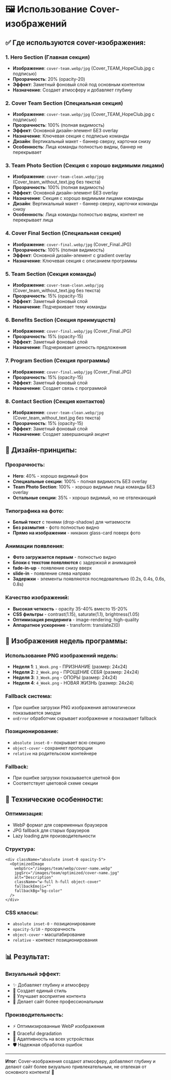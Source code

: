 # 🖼️ Использование Cover-изображений

## ✅ Где используются cover-изображения:

### 1. **Hero Section (Главная секция)**
- **Изображение**: `cover-team.webp/jpg` (Cover_TEAM_HopeClub.jpg с подписью)
- **Прозрачность**: 20% (opacity-20)
- **Эффект**: Заметный фоновый слой под основным контентом
- **Назначение**: Создает атмосферу и добавляет глубину

### 2. **Cover Team Section (Специальная секция)**
- **Изображение**: `cover-team.webp/jpg` (Cover_TEAM_HopeClub.jpg с подписью)
- **Прозрачность**: 100% (полная видимость)
- **Эффект**: Основной дизайн-элемент БЕЗ overlay
- **Назначение**: Ключевая секция с подписью команды
- **Дизайн**: Вертикальный макет - баннер сверху, карточки снизу
- **Особенность**: Лица команды полностью видны, баннер не перекрывает

### 3. **Team Photo Section (Секция с хорошо видимыми лицами)**
- **Изображение**: `cover-team-clean.webp/jpg` (Cover_team_without_text.jpg без текста)
- **Прозрачность**: 100% (полная видимость)
- **Эффект**: Основной дизайн-элемент БЕЗ overlay
- **Назначение**: Секция с хорошо видимыми лицами команды
- **Дизайн**: Вертикальный макет - баннер сверху, карточки команды снизу
- **Особенность**: Лица команды полностью видны, контент не перекрывает лица

### 4. **Cover Final Section (Специальная секция)**
- **Изображение**: `cover-final.webp/jpg` (Cover_Final.JPG)
- **Прозрачность**: 100% (полная видимость)
- **Эффект**: Основной дизайн-элемент с gradient overlay
- **Назначение**: Ключевая секция с описанием программы

### 5. **Team Section (Секция команды)**
- **Изображение**: `cover-team-clean.webp/jpg` (Cover_team_without_text.jpg без текста)
- **Прозрачность**: 15% (opacity-15)
- **Эффект**: Заметный фоновый слой
- **Назначение**: Подчеркивает тему команды

### 6. **Benefits Section (Секция преимуществ)**
- **Изображение**: `cover-final.webp/jpg` (Cover_Final.JPG)
- **Прозрачность**: 15% (opacity-15)
- **Эффект**: Заметный фоновый слой
- **Назначение**: Подчеркивает ценность предложения

### 7. **Program Section (Секция программы)**
- **Изображение**: `cover-final.webp/jpg` (Cover_Final.JPG)
- **Прозрачность**: 15% (opacity-15)
- **Эффект**: Заметный фоновый слой
- **Назначение**: Создает связь с программой

### 8. **Contact Section (Секция контактов)**
- **Изображение**: `cover-team-clean.webp/jpg` (Cover_team_without_text.jpg без текста)
- **Прозрачность**: 15% (opacity-15)
- **Эффект**: Заметный фоновый слой
- **Назначение**: Создает завершающий акцент

## 🎨 Дизайн-принципы:

### **Прозрачность:**
- **Hero**: 40% - хорошо видимый фон
- **Специальные секции**: 100% - полная видимость БЕЗ overlay
- **Team Photo Section**: 100% - хорошо видимые лица команды БЕЗ overlay
- **Остальные секции**: 35% - хорошо видимый, но не отвлекающий

### **Типографика на фото:**
- **Белый текст** с тенями (drop-shadow) для читаемости
- **Без размытия** - фото полностью видно
- **Прямо на изображении** - никаких glass-card поверх фото

### **Анимации появления:**
- **Фото загружается первым** - полностью видно
- **Блоки с текстом появляются** с задержкой и анимацией
- **fade-in-up** - появление снизу вверх
- **slide-in** - появление слева направо
- **Задержки** - элементы появляются последовательно (0.2s, 0.4s, 0.6s, 0.8s)

### **Качество изображений:**
- **Высокая четкость** - opacity 35-40% вместо 15-20%
- **CSS фильтры** - contrast(1.15), saturate(1.1), brightness(1.05)
- **Оптимизация рендеринга** - image-rendering: high-quality
- **Аппаратное ускорение** - transform: translateZ(0)

## 📅 Изображения недель программы:

### **Использование PNG изображений недель:**
- **Неделя 1**: `1_Week.png` - ПРИЗНАНИЕ (размер: 24x24)
- **Неделя 2**: `2_Week.png` - ПРОЩЕНИЕ СЕБЯ (размер: 24x24)
- **Неделя 3**: `3_Week.png` - ОПОРЫ (размер: 24x24)
- **Неделя 4**: `4_Week.png` - НОВАЯ ЖИЗНЬ (размер: 24x24)

### **Fallback система:**
- При ошибке загрузки PNG изображения автоматически показывается эмодзи
- `onError` обработчик скрывает изображение и показывает fallback

### **Позиционирование:**
- `absolute inset-0` - покрывает всю секцию
- `object-cover` - сохраняет пропорции
- `relative` на родительском контейнере

### **Fallback:**
- При ошибке загрузки показывается цветной фон
- Соответствует цветовой схеме секции

## 🚀 Технические особенности:

### **Оптимизация:**
- WebP формат для современных браузеров
- JPG fallback для старых браузеров
- Lazy loading для производительности

### **Структура:**
```tsx
<div className="absolute inset-0 opacity-5">
  <OptimizedImage
    webpSrc="/images/team/webp/cover-name.webp"
    jpgSrc="/images/team/optimized/cover-name.jpg"
    alt="Description"
    className="w-full h-full object-cover"
    fallbackEmoji=""
    fallbackBg="bg-color"
  />
</div>
```

### **CSS классы:**
- `absolute inset-0` - позиционирование
- `opacity-5/10` - прозрачность
- `object-cover` - масштабирование
- `relative` - контекст позиционирования

## 📊 Результат:

### **Визуальный эффект:**
- ✨ Добавляет глубину и атмосферу
- 🎨 Создает единый стиль
- 💫 Улучшает восприятие контента
- 🌟 Делает сайт более профессиональным

### **Производительность:**
- ⚡ Оптимизированные WebP изображения
- 🔄 Graceful degradation
- 📱 Адаптивность на всех устройствах
- 🛡️ Надежная обработка ошибок

---

**Итог**: Cover-изображения создают атмосферу, добавляют глубину и делают сайт более визуально привлекательным, не отвлекая от основного контента! 🎉
